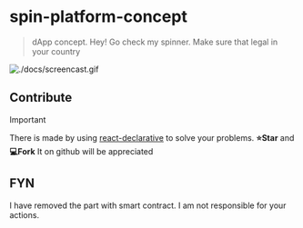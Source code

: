 # spin-platform-concept

> dApp concept. Hey! Go check my spinner. Make sure that legal in your country

![./docs/screencast.gif](./docs/screencast.gif)

## Contribute

> [!IMPORTANT]
> There is made by using [react-declarative](https://github.com/react-declarative/react-declarative) to solve your problems. **⭐Star** and **💻Fork** It on github will be appreciated

## FYN

I have removed the part with smart contract. I am not responsible for your actions.
